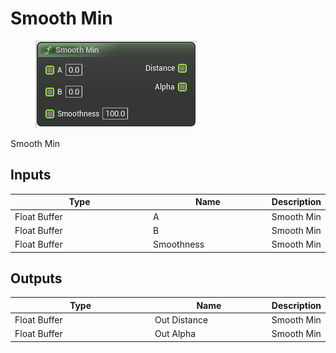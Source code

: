 # Smooth Min

<div align="left" data-full-width="false">

<figure><img src="Smooth_Min.png" alt=""><figcaption></figcaption></figure>

</div>

Smooth Min

## Inputs

<table>
<thead><tr><th width="250">Type</th><th width="200">Name</th><th>Description</th></tr></thead>
<tbody>
<tr><td>Float Buffer</td><td>A</td><td>Smooth Min</td></tr>
<tr><td>Float Buffer</td><td>B</td><td>Smooth Min</td></tr>
<tr><td>Float Buffer</td><td>Smoothness</td><td>Smooth Min</td></tr>
</tbody>
</table>

## Outputs

<table>
<thead><tr><th width="250">Type</th><th width="200">Name</th><th>Description</th></tr></thead>
<tbody>
<tr><td>Float Buffer</td><td>Out Distance</td><td>Smooth Min</td></tr>
<tr><td>Float Buffer</td><td>Out Alpha</td><td>Smooth Min</td></tr>
</tbody>
</table>